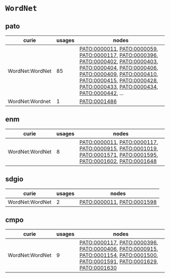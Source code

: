 # `WordNet`

## pato

| curie           |   usages | nodes                                                                                                                                                                                                                                                                                                                                                                                                                                                                                                                                                                                                                                                                                                                                                                                                                          |
|-----------------|----------|--------------------------------------------------------------------------------------------------------------------------------------------------------------------------------------------------------------------------------------------------------------------------------------------------------------------------------------------------------------------------------------------------------------------------------------------------------------------------------------------------------------------------------------------------------------------------------------------------------------------------------------------------------------------------------------------------------------------------------------------------------------------------------------------------------------------------------|
| WordNet:WordNet |       85 | [PATO:0000011](https://bioregistry.io/PATO:0000011), [PATO:0000059](https://bioregistry.io/PATO:0000059), [PATO:0000117](https://bioregistry.io/PATO:0000117), [PATO:0000396](https://bioregistry.io/PATO:0000396), [PATO:0000402](https://bioregistry.io/PATO:0000402), [PATO:0000403](https://bioregistry.io/PATO:0000403), [PATO:0000404](https://bioregistry.io/PATO:0000404), [PATO:0000406](https://bioregistry.io/PATO:0000406), [PATO:0000409](https://bioregistry.io/PATO:0000409), [PATO:0000410](https://bioregistry.io/PATO:0000410), [PATO:0000415](https://bioregistry.io/PATO:0000415), [PATO:0000428](https://bioregistry.io/PATO:0000428), [PATO:0000433](https://bioregistry.io/PATO:0000433), [PATO:0000434](https://bioregistry.io/PATO:0000434), [PATO:0000442](https://bioregistry.io/PATO:0000442), ... |
| WordNet:Wordnet |        1 | [PATO:0001486](https://bioregistry.io/PATO:0001486)                                                                                                                                                                                                                                                                                                                                                                                                                                                                                                                                                                                                                                                                                                                                                                            |

## enm

| curie           |   usages | nodes                                                                                                                                                                                                                                                                                                                                                                                                                                  |
|-----------------|----------|----------------------------------------------------------------------------------------------------------------------------------------------------------------------------------------------------------------------------------------------------------------------------------------------------------------------------------------------------------------------------------------------------------------------------------------|
| WordNet:WordNet |        8 | [PATO:0000011](https://bioregistry.io/PATO:0000011), [PATO:0000117](https://bioregistry.io/PATO:0000117), [PATO:0000915](https://bioregistry.io/PATO:0000915), [PATO:0001019](https://bioregistry.io/PATO:0001019), [PATO:0001571](https://bioregistry.io/PATO:0001571), [PATO:0001595](https://bioregistry.io/PATO:0001595), [PATO:0001602](https://bioregistry.io/PATO:0001602), [PATO:0001648](https://bioregistry.io/PATO:0001648) |

## sdgio

| curie           |   usages | nodes                                                                                                    |
|-----------------|----------|----------------------------------------------------------------------------------------------------------|
| WordNet:WordNet |        2 | [PATO:0000011](https://bioregistry.io/PATO:0000011), [PATO:0001598](https://bioregistry.io/PATO:0001598) |

## cmpo

| curie           |   usages | nodes                                                                                                                                                                                                                                                                                                                                                                                                                                                                                       |
|-----------------|----------|---------------------------------------------------------------------------------------------------------------------------------------------------------------------------------------------------------------------------------------------------------------------------------------------------------------------------------------------------------------------------------------------------------------------------------------------------------------------------------------------|
| WordNet:WordNet |        9 | [PATO:0000117](https://bioregistry.io/PATO:0000117), [PATO:0000396](https://bioregistry.io/PATO:0000396), [PATO:0000406](https://bioregistry.io/PATO:0000406), [PATO:0000915](https://bioregistry.io/PATO:0000915), [PATO:0001154](https://bioregistry.io/PATO:0001154), [PATO:0001500](https://bioregistry.io/PATO:0001500), [PATO:0001591](https://bioregistry.io/PATO:0001591), [PATO:0001629](https://bioregistry.io/PATO:0001629), [PATO:0001630](https://bioregistry.io/PATO:0001630) |

